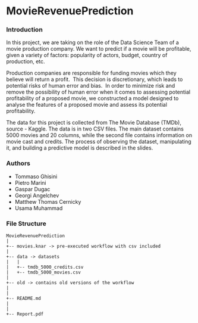 # MovieRevenuePrediction

### Introduction

In this project, we are taking on the role of the Data Science Team of a movie production company. We want to predict if a movie will be profitable, given a variety of factors: popularity of actors, budget, country of production, etc.


Production companies are responsible for funding movies which they believe will return a profit.  This decision is discretionary, which leads to potential risks of human error and bias.  In order to minimize risk and remove the possibility of human error when it comes to assessing potential profitability of a proposed movie, we constructed a model designed to analyse the features of a proposed movie and assess its potential profitability.


The data for this project is collected from The Movie Database (TMDb), source - Kaggle. The data is in two CSV files. The main dataset contains 5000 movies and 20 columns, while the second file contains information on movie cast and credits. The process of observing the dataset, manipulating it, and building a predictive model is described in the slides. 


### Authors

- Tommaso Ghisini
- Pietro Marini
- Gaspar Dugac
- Georgi Angelchev
- Matthew Thomas Cernicky
- Usama Muhammad


### File Structure

```
MovieRevenuePrediction
|
+-- movies.knar -> pre-executed workflow with csv included
|
+-- data -> datasets
|   |
|   +-- tmdb_5000_credits.csv
|   +-- tmdb_5000_movies.csv 
|
+-- old -> contains old versions of the workflow
|   
|
+-- README.md
|
|
+-- Report.pdf
```
